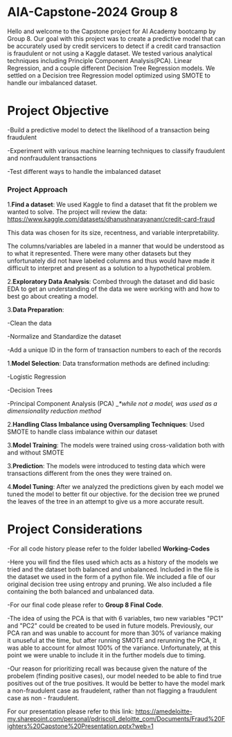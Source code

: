 # AIA-Capstone-2024 Group 8
Hello and welcome to the Capstone project for AI Academy bootcamp by Group 8. Our goal with this project was to create a predictive model that can be accurately used by credit servicers to detect if a credit card transaction is fraudulent or not using a Kaggle dataset. We tested various analytical techniques including Principle Component Analysis(PCA). Linear Regression, and a couple different Decision Tree Regression models. We settled on a Decision tree Regression model optimized using SMOTE to handle our imbalanced dataset.

# Project Objective
	
-Build a predictive model to detect the likelihood of a transaction being fraudulent

-Experiment with various machine learning techniques to classify fraudulent and nonfraudulent transactions

-Test different ways to handle the imbalanced dataset

### Project Approach
1.**Find a dataset**: We used Kaggle to find a dataset that fit the problem we wanted to solve. 
The project will review the data: https://www.kaggle.com/datasets/dhanushnarayananr/credit-card-fraud

This data was chosen for its size, recentness, and variable interpretability. 

The columns/variables are labeled in a manner that would be understood as to what it represented. There were many other datasets but they unfortunately did not have labeled columns and thus would have made it difficult to interpret and present as a solution to a hypothetical problem.

2.**Exploratory Data Analysis**: Combed through the dataset and did basic EDA to get an understanding of the data we were working with and how to best go about creating a model.


3.**Data Preparation**:

-Clean the data

-Normalize and Standardize the dataset

-Add a unique ID in the form of transaction numbers to each of the records


1.**Model Selection**: Data transformation methods are defined including:

-Logistic Regression	

-Decision Trees

-Principal Component Analysis (PCA) __*while not a model, was used as a dimensionality reduction method_


2.**Handling Class Imbalance using Oversampling Techniques**: Used SMOTE to handle class imbalance within our dataset


3.**Model Training**: The models were trained using cross-validation both with and without SMOTE


3.**Prediction**: The models were introduced to testing data which were transactions different from the ones they were trained on.


4.**Model Tuning**: After we analyzed the predictions given by each model we tuned the model to better fit our objective. for the decision tree we pruned the leaves of the tree in an attempt to give us a more accurate result.


# Project Considerations
-For all code history please refer to the folder labelled **Working-Codes** 

-Here you will find the files used which acts as a history of the models we tried and the dataset both balanced and unbalanced. Included in the file is the dataset we used in the form of a python file. We included a file of our original decision tree using entropy and pruning. We also included a file containing the both balanced and unbalanced data.

-For our final code please refer to **Group 8 Final Code**. 

-The idea of using the PCA is that with 6 variables, two new variables "PC1" and "PC2" could be created to be used in future models. Previously, our PCA ran and was unable to account for more than 30% of variance making it unuseful at the time, but after running SMOTE and rerunning the PCA, it was able to account for almost 100% of the variance. Unfortunately, at this point we were unable to include it in the further models due to timing. 

-Our reason for prioritizing recall was because given the nature of the probelem (finding positive cases), our model needed to be able to find true positives out of the true positives. It would be better to have the model mark a non-fraudulent case as fraudelent, rather than not flagging a fraudulent case as non - fraudulent. 

For our presentation please refer to this link: https://amedeloitte-my.sharepoint.com/personal/pdriscoll_deloitte_com/Documents/Fraud%20Fighters%20Capstone%20Presentation.pptx?web=1

